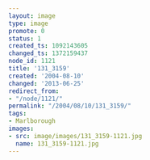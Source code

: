 ```yaml
---
layout: image
type: image
promote: 0
status: 1
created_ts: 1092143605
changed_ts: 1372159437
node_id: 1121
title: '131_3159'
created: '2004-08-10'
changed: '2013-06-25'
redirect_from:
- "/node/1121/"
permalink: "/2004/08/10/131_3159/"
tags:
- Marlborough
images:
- src: image/images/131_3159-1121.jpg
  name: 131_3159-1121.jpg
---
```


